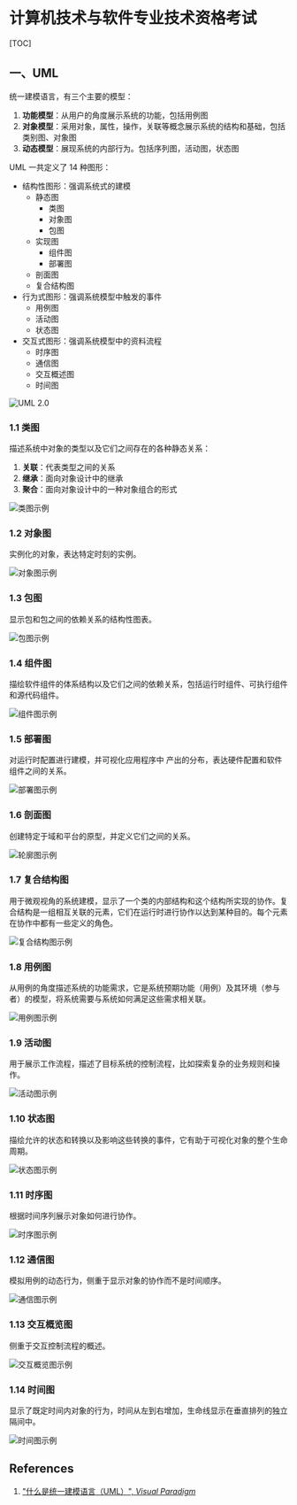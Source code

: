 # 计算机技术与软件专业技术资格考试

[TOC]

## 一、UML

统一建模语言，有三个主要的模型：

1. **功能模型**：从用户的角度展示系统的功能，包括用例图
2. **对象模型**：采用对象，属性，操作，关联等概念展示系统的结构和基础，包括类别图、对象图
3. **动态模型**：展现系统的内部行为。包括序列图，活动图，状态图

UML 一共定义了 14 种图形：

* 结构性图形：强调系统式的建模
  * 静态图
    * 类图
    * 对象图
    * 包图
  * 实现图
    * 组件图
    * 部署图
  * 剖面图
  * 复合结构图
* 行为式图形：强调系统模型中触发的事件
  * 用例图
  * 活动图
  * 状态图
* 交互式图形：强调系统模型中的资料流程
  * 时序图
  * 通信图
  * 交互概述图
  * 时间图

![UML 2.0](../images/deb272095db45685e82bb7f9ac21c170.svg)

### 1.1 类图

描述系统中对象的类型以及它们之间存在的各种静态关系：

1. **关联**：代表类型之间的关系
2. **继承**：面向对象设计中的继承
3. **聚合**：面向对象设计中的一种对象组合的形式

![类图示例](../images/3c906b8e6805c5a902d64da6e28773ab.png)

### 1.2 对象图

实例化的对象，表达特定时刻的实例。

![对象图示例](../images/a14ecb59d58aabe3c5ac3093772fad30.png)

### 1.3 包图

显示包和包之间的依赖关系的结构性图表。

![包图示例](../images/6765d10cdd0373e5303b643e989333bb.png)

### 1.4 组件图

描绘软件组件的体系结构以及它们之间的依赖关系，包括运行时组件、可执行组件和源代码组件。

![组件图示例](../images/332981e3fc56795e91b6ccc1975d34aa.png)

### 1.5 部署图

对运行时配置进行建模，并可视化应用程序中 产出的分布，表达硬件配置和软件组件之间的关系。

![部署图示例](../images/146c2194cf51c1e864399dc089562548.png)

### 1.6 剖面图

创建特定于域和平台的原型，并定义它们之间的关系。

![轮廓图示例](../images/5effa09fc63fcb9b9c08dc2da63cb7a5.png)

### 1.7 复合结构图

用于微观视角的系统建模，显示了一个类的内部结构和这个结构所实现的协作。复合结构是一组相互关联的元素，它们在运行时进行协作以达到某种目的。每个元素在协作中都有一些定义的角色。

![复合结构图示例](../images/fb2659097c4d5db83b9288d9c755774a.png)

### 1.8 用例图

从用例的角度描述系统的功能需求，它是系统预期功能（用例）及其环境（参与者）的模型，将系统需要与系统如何满足这些需求相关联。

![用例图示例](../images/d863a160202e809c70af7716d141481a.png)

### 1.9 活动图

用于展示工作流程，描述了目标系统的控制流程，比如探索复杂的业务规则和操作。

![活动图示例](../images/92e2e4e29fc9112c191435a3340f18d1.png)

### 1.10 状态图

描绘允许的状态和转换以及影响这些转换的事件，它有助于可视化对象的整个生命周期。

![状态图示例](../images/0aaa9c03861f99c1735e86b29b8c73ac.png)

### 1.11 时序图

根据时间序列展示对象如何进行协作。

![时序图示例](../images/165e586a1aed1698ae4a332122519456.png)

### 1.12 通信图

模拟用例的动态行为，侧重于显示对象的协作而不是时间顺序。

![通信图示例](../images/d287006f248f0a71ee2185794d2d370b.png)

### 1.13 交互概览图

侧重于交互控制流程的概述。

![交互概览图示例](../images/f46025b5f9c0a736616ff5bfb5c44504.png)

### 1.14 时间图

显示了既定时间内对象的行为，时间从左到右增加，生命线显示在垂直排列的独立隔间中。

![时间图示例](../images/ffca1819ada130b01a6afbb736b958f5.png)

## References

1. ["什么是统一建模语言（UML）", *Visual Paradigm*](https://www.visual-paradigm.com/cn/guide/uml-unified-modeling-language/what-is-uml/)